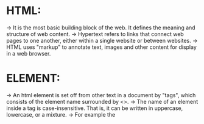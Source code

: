 # HTML:

-> It is the most basic building block of the web. It defines the meaning and structure of web content.
-> Hypertext refers to links that connect web pages to one another, either within a single website or between websites.
-> HTML uses "markup" to annotate text, images and other content for display in a web browser.

# ELEMENT:

-> An html element is set off from other text in a document by "tags", which consists of the element name surrounded by <>.
-> The name of an element inside a tag is case-insensitive. That is, it can be written in uppercase, lowercase, or a mixture.
-> For example the <title> tag can be written as <Title>, <TITLE>, <TiTlE> or in any other way.
-> However, the convention and recommended practice is to write tags in lowercase.

# HTML ELEMENT:

-> Opening tag + content + closing tag
-> VOID ELEMENTS: Not all elements follow the pattern of an opening tag, content, and a closing tag. Some elements consist of a single tag, which is typically used to insert/embed something in the document. e.g. <img>
